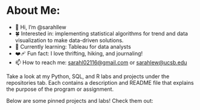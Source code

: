 # About Me:
- 👋 Hi, I’m @sarahllew
- 🍀 Interested in: implementing statistical algorithms for trend and data visualization to make data-driven solutions.
- 🎀 Currently learning: Tableau for data analysts
- ❤️‍🩹 Fun fact: I love thrifting, hiking, and journaling!
- 📫 How to reach me: sarahl02116@gmail.com or sarahlew@ucsb.edu

Take a look at my Python, SQL, and R labs and projects under the repositories tab. 
Each contains a description and README file that explains the purpose of the program or assignment. 

Below are some pinned projects and labs! Check them out:

<!---
sarahllew/sarahllew is a ✨ special ✨ repository because its `README.md` (this file) appears on your GitHub profile.
You can click the Preview link to take a look at your changes.
--->
